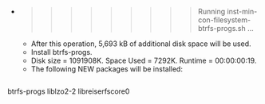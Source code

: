 * >>>>>>>>> Running inst-min-con-filesystem-btrfs-progs.sh ...
  * After this operation, 5,693 kB of additional disk space will be used.
  * Install btrfs-progs.
  * Disk size = 1091908K. Space Used = 7292K. Runtime = 00:00:00:19.
  * The following NEW packages will be installed:
  ```bash
btrfs-progs liblzo2-2 libreiserfscore0
  ```
